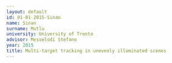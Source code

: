 ```yaml
---
layout: default 
id: 01-01-2015-Sinan
name: Sinan
surname: Mutlu
university: University of Trento
advisor: Messelodi Stefano
year: 2015
title: Multi-target tracking in unevenly illuminated scenes
---
```

